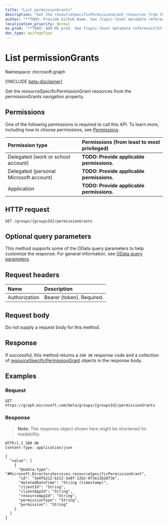 ```yaml
---
title: "List permissionGrants"
description: "Get the resourceSpecificPermissionGrant resources from the permissionGrants navigation property."
author: "**TODO: Provide Github Name. See [topic-level metadata reference](https://msgo.azurewebsites.net/add/document/guidelines/metadata.html#topic-level-metadata)**"
localization_priority: Normal
ms.prod: "**TODO: Add MS prod. See [topic-level metadata reference](https://msgo.azurewebsites.net/add/document/guidelines/metadata.html#topic-level-metadata)**"
doc_type: apiPageType
---
```


# List permissionGrants
Namespace: microsoft.graph

[!INCLUDE [beta-disclaimer](../../includes/beta-disclaimer.md)]

Get the resourceSpecificPermissionGrant resources from the permissionGrants navigation property.

## Permissions
One of the following permissions is required to call this API. To learn more, including how to choose permissions, see [Permissions](/graph/permissions-reference).

|Permission type|Permissions (from least to most privileged)|
|:---|:---|
|Delegated (work or school account)|**TODO: Provide applicable permissions.**|
|Delegated (personal Microsoft account)|**TODO: Provide applicable permissions.**|
|Application|**TODO: Provide applicable permissions.**|

## HTTP request

<!-- {
  "blockType": "ignored"
}
-->
``` http
GET /groups/{groupsId}/permissionGrants
```

## Optional query parameters
This method supports some of the OData query parameters to help customize the response. For general information, see [OData query parameters](/graph/query-parameters).

## Request headers
|Name|Description|
|:---|:---|
|Authorization|Bearer {token}. Required.|

## Request body
Do not supply a request body for this method.

## Response

If successful, this method returns a `200 OK` response code and a collection of [resourceSpecificPermissionGrant](../resources/resourcespecificpermissiongrant.md) objects in the response body.

## Examples

### Request
<!-- {
  "blockType": "request",
  "name": "list_resourcespecificpermissiongrant"
}
-->
``` http
GET https://graph.microsoft.com/beta/groups/{groupsId}/permissionGrants
```


### Response
>**Note:** The response object shown here might be shortened for readability.
<!-- {
  "blockType": "response",
  "truncated": true,
  "@odata.type": "Collection(Microsoft.DirectoryServices.resourceSpecificPermissionGrant)"
}
-->
``` http
HTTP/1.1 200 OK
Content-Type: application/json

{
  "value": [
    {
      "@odata.type": "#Microsoft.DirectoryServices.resourceSpecificPermissionGrant",
      "id": "3e0fb212-b212-3e0f-12b2-0f3e12b20f3e",
      "deletedDateTime": "String (timestamp)",
      "clientId": "String",
      "clientAppId": "String",
      "resourceAppId": "String",
      "permissionType": "String",
      "permission": "String"
    }
  ]
}
```

